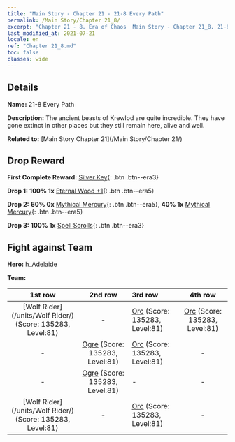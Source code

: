 ```yaml
---
title: "Main Story - Chapter 21 - 21-8 Every Path"
permalink: /Main Story/Chapter 21_8/
excerpt: "Chapter 21 - 8. Era of Chaos  Main Story - Chapter 21_8. 21-8 Every Path"
last_modified_at: 2021-07-21
locale: en
ref: "Chapter 21_8.md"
toc: false
classes: wide
---
```


## Details

 **Name:** 21-8 Every Path

 **Description:** The ancient beasts of Krewlod are quite incredible. They have gone extinct in other places but they still remain here, alive and well.

 **Related to:** [Main Story Chapter 21](/Main Story/Chapter 21/)

## Drop Reward

 **First Complete Reward:** [Silver Key](/Items/con_693/){: .btn .btn--era3}

 **Drop 1:** **100% 1x** [Eternal Wood +1](/Items/mat_69/){: .btn .btn--era5}

 **Drop 2:** **60% 0x** [Mythical Mercury](/Items/mat_63/){: .btn .btn--era5}, **40% 1x** [Mythical Mercury](/Items/mat_63/){: .btn .btn--era5}

 **Drop 3:** **100% 1x** [Spell Scrolls](/Items/con_694/){: .btn .btn--era3}


## Fight against Team
 **Hero:** h_Adelaide

 **Team:**


  | 1st row | 2nd row | 3rd row | 4th row |
  |:----:|:----:|:----|:----:|
  | [Wolf Rider](/units/Wolf Rider/) (Score: 135283, Level:81)  | - | [Orc](/units/Orc/) (Score: 135283, Level:81)  | [Orc](/units/Orc/) (Score: 135283, Level:81)  |
  | - | [Ogre](/units/Ogre/) (Score: 135283, Level:81)  | [Orc](/units/Orc/) (Score: 135283, Level:81)  | - |
  | - | [Ogre](/units/Ogre/) (Score: 135283, Level:81)  | - | - |
  | [Wolf Rider](/units/Wolf Rider/) (Score: 135283, Level:81)  | - | [Orc](/units/Orc/) (Score: 135283, Level:81)  | - |


